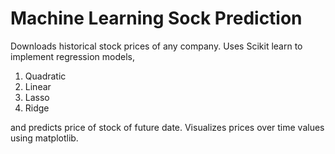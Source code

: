 # Machine Learning Sock Prediction


Downloads historical stock prices of any company.
Uses Scikit learn to implement regression models,
1. Quadratic 
2. Linear
3. Lasso
4. Ridge

and predicts price of stock of future date.
Visualizes prices over time values using matplotlib.



